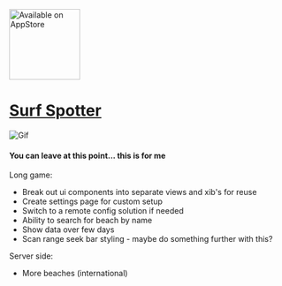 <a href='https://itunes.apple.com/gb/app/surf-spotter/id1098286036'>
    <img width="128px" alt='Available on AppStore' src='https://raw.githubusercontent.com/Daio-io/SurfFinder/master/Screens/appstore.png'/> <h1>Surf Spotter</h1>
</a>

![Gif](https://raw.githubusercontent.com/Daio-io/SurfFinder/master/Screens/finder0.2.gif)

#### You can leave at this point... this is for me

Long game:

- Break out ui components into separate views and xib's for reuse
- Create settings page for custom setup
- Switch to a remote config solution if needed
- Ability to search for beach by name
- Show data over few days
- Scan range seek bar styling - maybe do something further with this?

Server side:

- More beaches (international)
